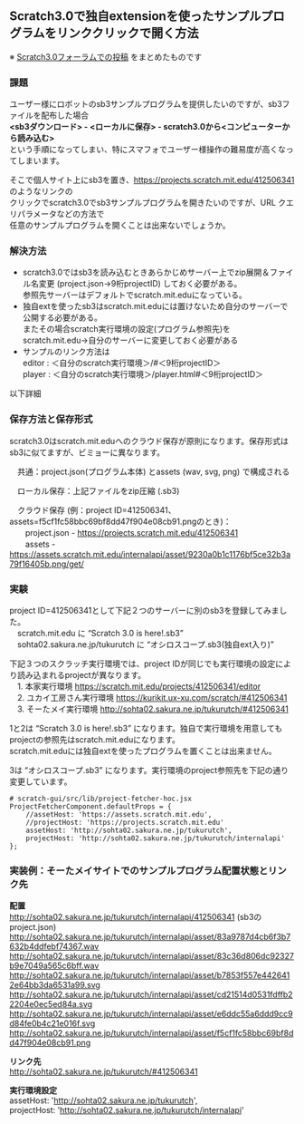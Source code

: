## Scratch3.0で独自extensionを使ったサンプルプログラムをリンククリックで開く方法

※ [Scratch3.0フォーラムでの投稿](https://scratch.mit.edu/discuss/topic/337226/?page=2#post-4236202) をまとめたものです

### 課題
ユーザー様にロボットのsb3サンプルプログラムを提供したいのですが、sb3ファイルを配布した場合  
**<sb3ダウンロード> - <ローカルに保存> - scratch3.0から<コンピューターから読み込む>**   
という手順になってしまい、特にスマフォでユーザー様操作の難易度が高くなってしまいます。  

そこで個人サイト上にsb3を置き、https://projects.scratch.mit.edu/412506341 のようなリンクの  
クリックでscratch3.0でsb3サンプルプログラムを開きたいのですが、URL クエリパラメータなどの方法で  
任意のサンプルプログラムを開くことは出来ないでしょうか。  

### 解決方法
- scratch3.0ではsb3を読み込むときあらかじめサーバー上でzip展開＆ファイル名変更 (project.json→9桁projectID) しておく必要がある。  
参照先サーバーはデフォルトでscratch.mit.eduになっている。  
- 独自extを使ったsb3はscratch.mit.eduには置けないため自分のサーバーで公開する必要がある。  
またその場合scratch実行環境の設定(プログラム参照先)をscratch.mit.edu→自分のサーバーに変更しておく必要がある  
- サンプルのリンク方法は  
editor : ＜自分のscratch実行環境＞/#＜9桁projectID＞  
player : ＜自分のscratch実行環境＞/player.html#＜9桁projectID＞  

以下詳細

### 保存方法と保存形式
scratch3.0はscratch.mit.eduへのクラウド保存が原則になります。保存形式はsb3に似てますが、ビミョーに異なります。

　共通：project.json(プログラム本体) とassets (wav, svg, png) で構成される

　ローカル保存：上記ファイルをzip圧縮 (.sb3)

　クラウド保存 (例：project ID=412506341、assets=f5cf1fc58bbc69bf8dd47f904e08cb91.pngのとき)：  
　　project.json - https://projects.scratch.mit.edu/412506341  
　　assets - https://assets.scratch.mit.edu/internalapi/asset/9230a0b1c1176bf5ce32b3a79f16405b.png/get/  

### 実験
project ID=412506341として下記２つのサーバーに別のsb3を登録してみました。  
　scratch.mit.edu に “Scratch 3.0 is here!.sb3”  
　sohta02.sakura.ne.jp/tukurutch に “オシロスコープ.sb3(独自ext入り)”  

下記３つのスクラッチ実行環境では、project IDが同じでも実行環境の設定により読み込まれるprojectが異なります。  
　1. 本家実行環境 https://scratch.mit.edu/projects/412506341/editor  
　2. ユカイ工房さん実行環境 https://kurikit.ux-xu.com/scratch/#412506341  
　3. そーたメイ実行環境 http://sohta02.sakura.ne.jp/tukurutch/#412506341  

1と2は “Scratch 3.0 is here!.sb3” になります。独自で実行環境を用意してもprojectの参照先はscratch.mit.eduになります。  
scratch.mit.eduには独自extを使ったプログラムを置くことは出来ません。  
 
3は “オシロスコープ.sb3” になります。実行環境のproject参照先を下記の通り変更しています。  

    # scratch-gui/src/lib/project-fetcher-hoc.jsx
    ProjectFetcherComponent.defaultProps = {  
        //assetHost: 'https://assets.scratch.mit.edu',  
        //projectHost: 'https://projects.scratch.mit.edu'  
        assetHost: 'http://sohta02.sakura.ne.jp/tukurutch',  
        projectHost: 'http://sohta02.sakura.ne.jp/tukurutch/internalapi'  
    };  

### 実装例：そーたメイサイトでのサンプルプログラム配置状態とリンク先
**配置**  
http://sohta02.sakura.ne.jp/tukurutch/internalapi/412506341 (sb3のproject.json)
http://sohta02.sakura.ne.jp/tukurutch/internalapi/asset/83a9787d4cb6f3b7632b4ddfebf74367.wav
http://sohta02.sakura.ne.jp/tukurutch/internalapi/asset/83c36d806dc92327b9e7049a565c6bff.wav
http://sohta02.sakura.ne.jp/tukurutch/internalapi/asset/b7853f557e4426412e64bb3da6531a99.svg
http://sohta02.sakura.ne.jp/tukurutch/internalapi/asset/cd21514d0531fdffb22204e0ec5ed84a.svg
http://sohta02.sakura.ne.jp/tukurutch/internalapi/asset/e6ddc55a6ddd9cc9d84fe0b4c21e016f.svg
http://sohta02.sakura.ne.jp/tukurutch/internalapi/asset/f5cf1fc58bbc69bf8dd47f904e08cb91.png

**リンク先**  
http://sohta02.sakura.ne.jp/tukurutch/#412506341

**実行環境設定**  
assetHost: 'http://sohta02.sakura.ne.jp/tukurutch',  
projectHost: 'http://sohta02.sakura.ne.jp/tukurutch/internalapi'  
